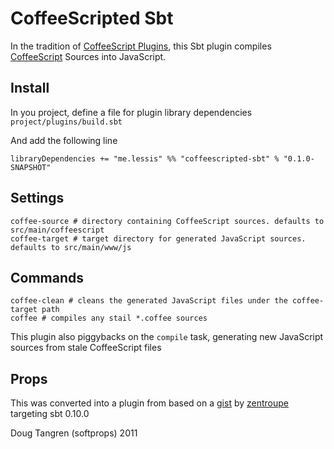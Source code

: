 # CoffeeScripted Sbt

In the tradition of [CoffeeScript Plugins](https://github.com/rubbish/coffee-script-sbt-plugin), this Sbt plugin compiles [CoffeeScript](http://jashkenas.github.com/coffee-script/) Sources into JavaScript.

## Install

In you project, define a file for plugin library dependencies `project/plugins/build.sbt`

And add the following line

    libraryDependencies += "me.lessis" %% "coffeescripted-sbt" % "0.1.0-SNAPSHOT"

## Settings

    coffee-source # directory containing CoffeeScript sources. defaults to src/main/coffeescript
    coffee-target # target directory for generated JavaScript sources. defaults to src/main/www/js

## Commands

    coffee-clean # cleans the generated JavaScript files under the coffee-target path
    coffee # compiles any stail *.coffee sources

This plugin also piggybacks on the `compile` task, generating new JavaScript sources from stale CoffeeScript files

## Props

This was converted into a plugin from based on a  [gist](https://gist.github.com/1018046) by [zentroupe](https://gist.github.com/zentrope) targeting sbt 0.10.0

Doug Tangren (softprops) 2011
